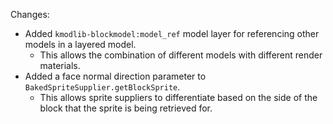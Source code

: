 Changes:

* Added `kmodlib-blockmodel:model_ref` model layer for referencing other models in a layered model.
    * This allows the combination of different models with different render materials.
* Added a face normal direction parameter to `BakedSpriteSupplier.getBlockSprite`.
    * This allows sprite suppliers to differentiate based on the side of the block that the sprite is being retrieved
      for.

